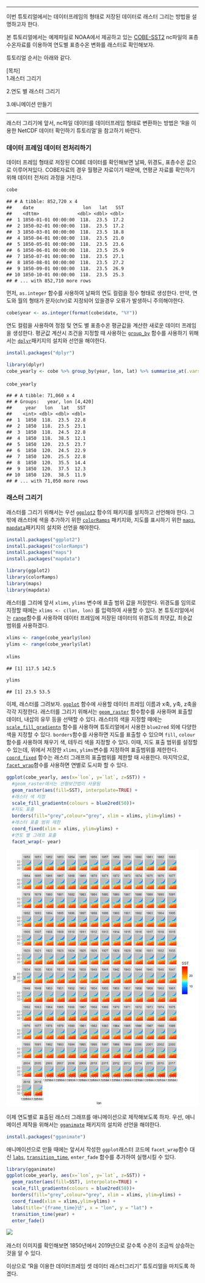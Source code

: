 ------------------------------------------------------------------------

이번 튜토리얼에서는 데이터프레임의 형태로 저장된 데이터로 래스터 그리는
방법을 설명하고자 한다.

본 튜토리얼에서는 예제파일로 NOAA에서 제공하고 있는
[COBE-SST2](https://psl.noaa.gov/data/gridded/data.cobe2.html) nc파일의
표층수온자료를 이용하여 연도별 표층수온 변화를 래스터로 확인해보자.

튜토리얼 순서는 아래와 같다.

\[목차\]  
1.래스터 그리기

2.연도 별 래스터 그리기

3.애니메이션 만들기

------------------------------------------------------------------------

래스터 그리기에 앞서, nc파일 데이터를 데이터프레임 형태로 변환하는
방법은 ’R을 이용한 NetCDF 데이터 확인하기 튜토리얼’을 참고하기 바란다.

### 데이터 프레임 데이터 전처리하기

데이터 프레임 형태로 저장된 COBE 데이터를 확인해보면 날짜, 위경도,
표층수온 값으로 이루어져있다. COBE자료의 경우 월평균 자료이기 때문에,
연평균 자료를 확인하기 위해 데이터 전처리 과정을 거친다.

``` r
cobe
```

    ## # A tibble: 852,720 x 4
    ##    date                  lon   lat   SST
    ##    <dttm>              <dbl> <dbl> <dbl>
    ##  1 1850-01-01 00:00:00  118.  23.5  17.2
    ##  2 1850-02-01 00:00:00  118.  23.5  17.2
    ##  3 1850-03-01 00:00:00  118.  23.5  18.8
    ##  4 1850-04-01 00:00:00  118.  23.5  21.0
    ##  5 1850-05-01 00:00:00  118.  23.5  23.6
    ##  6 1850-06-01 00:00:00  118.  23.5  25.9
    ##  7 1850-07-01 00:00:00  118.  23.5  27.1
    ##  8 1850-08-01 00:00:00  118.  23.5  27.2
    ##  9 1850-09-01 00:00:00  118.  23.5  26.9
    ## 10 1850-10-01 00:00:00  118.  23.5  25.3
    ## # ... with 852,710 more rows

먼저, `as.integer` 함수를 사용하여 날짜의 연도 컬럼을 정수 형태로
생성한다. 만약, 연도와 월의 형태가 문자(chr)로 지정되어 있을경우 오류가
발생하니 주의해야한다.

``` r
cobe$year <- as.integer(format(cobe$date, "%Y")) 
```

연도 컬럼을 사용하여 정점 및 연도 별 표층수온 평균값을 계산한 새로운
데이터 프레임을 생성한다. 평균값 계산시 조건을 지정할 때 사용하는
[`group_by`](https://www.rdocumentation.org/packages/dplyr/versions/0.7.8/topics/group_by)
함수를 사용하기 위해서는
[`dplyr`](https://www.rdocumentation.org/packages/dbplyr/versions/1.4.2)패키지의
설치와 선언을 해야한다.

``` r
install.packages("dplyr")
```

``` r
library(dplyr)
cobe_yearly <- cobe %>% group_by(year, lon, lat) %>% summarise_at(.vars = "SST", .funs=mean)

cobe_yearly
```

    ## # A tibble: 71,060 x 4
    ## # Groups:   year, lon [4,420]
    ##     year   lon   lat   SST
    ##    <int> <dbl> <dbl> <dbl>
    ##  1  1850  118.  23.5  22.8
    ##  2  1850  118.  23.5  23.1
    ##  3  1850  118.  24.5  22.8
    ##  4  1850  118.  38.5  12.1
    ##  5  1850  120.  23.5  23.7
    ##  6  1850  120.  24.5  22.9
    ##  7  1850  120.  25.5  22.8
    ##  8  1850  120.  35.5  14.4
    ##  9  1850  120.  37.5  12.3
    ## 10  1850  120.  38.5  11.9
    ## # ... with 71,050 more rows

### 래스터 그리기

래스터를 그리기 위해서는 우선
[`ggplot2`](https://www.rdocumentation.org/packages/ggplot2/versions/3.3.0)
함수의 패키지를 설치하고 선언해야 한다. 그 밖에 래스터에 색을 추가하기
위한
[`colorRamps`](https://www.rdocumentation.org/packages/colorRamps/versions/2.3)
패키지와, 지도를 표시하기 위한
[`maps`](https://www.rdocumentation.org/packages/maps/versions/3.3.0),
[`mapdata`](https://www.rdocumentation.org/packages/mapdata/versions/2.3.0)패키지의
설치와 선언을 해야한다.

``` r
install.packages("ggplot2")
install.packages("colorRamps")
install.packages("maps")
install.packages("mapdata")
```

``` r
library(ggplot2)
library(colorRamps)
library(maps)
library(mapdata)
```

래스터를 그리에 앞서 `xlims`, `ylims` 변수에 표출 범위 값을 저장한다.
위경도를 임의로 지정할 때에는 `xlims <- c(lon, lon)` 를 입력하여 사용할
수 있다. 본 튜토리얼에서는
[`range`](https://www.rdocumentation.org/packages/base/versions/3.6.2/topics/range)함수를
사용하여 데이터 프레임에 저장된 데이터의 위경도의 최댓값, 최솟값 범위를
사용하겠다.

``` r
xlims <- range(cobe_yearly$lon)
ylims <- range(cobe_yearly$lat)

xlims
```

    ## [1] 117.5 142.5

``` r
ylims
```

    ## [1] 23.5 53.5

이제, 래스터를 그려보자.
[`ggplot`](https://www.rdocumentation.org/packages/ggplot2/versions/3.3.0/topics/ggplot)
함수에 사용할 데이터 프레임 이름과 x축, y축, z축을 각각 지정한다.
래스터를 그리기 위해서는
[`geom_raster`](https://www.rdocumentation.org/packages/ggplot2/versions/3.3.0/topics/geom_raster)
함수함수를 사용하며 표출할 데이터, 내삽의 유무 등을 선택할 수 있다.
래스터의 색을 지정할 때에는
[`scale_fill_gradientn`](https://www.rdocumentation.org/packages/ggplot2/versions/3.3.0/topics/scale_colour_gradient)
함수를 사용하며 튜토리얼에서 사용한 `blue2red` 외에 다양한 색을 지정할
수 있다. `borders`함수를 사용하면 지도를 표출할 수 있으며 `fill`,
`colour` 함수를 사용하여 채우기 색, 테두리 색을 지정할 수 있다. 이때,
지도 표출 범위를 설정할 수 있는데, 위에서 저장한 `xlims`, `ylims`변수를
지정하여 표출범위를 제한한다.
[`coord_fixed`](https://www.rdocumentation.org/packages/ggplot2/versions/3.3.0/topics/coord_fixed)
함수는 래스터 그래프의 표출범위를 제한할 때 사용한다. 마지막으로,
[`facet_wrap`](https://www.rdocumentation.org/packages/ggplot2/versions/3.3.0/topics/facet_wrap)함수를
사용하면 연별로 도시화 할 수 있다.

``` r
ggplot(cobe_yearly, aes(x=`lon`, y=`lat`, z=SST)) +
  #geom_raster에서는 선형보간법이 사용됨
  geom_raster(aes(fill=SST), interpolate=TRUE) +
  #래스터 색 지정
  scale_fill_gradientn(colours = blue2red(50))+
  #지도 표출
  borders(fill="grey",colour="grey", xlim = xlims, ylim=ylims) +
  #래스터 표출 범위 제한
  coord_fixed(xlim = xlims, ylim=ylims) +
  #연도 별 그래프 표출
  facet_wrap(~ year)
```

![](images/sst_raster.jpg)

이제 연도별로 표출된 래스터 그래프를 애니메이션으로 제작해보도록 하자.
우선, 애니메이션 제작을 위해서는
[`gganimate`](https://www.rdocumentation.org/packages/gganimate/versions/1.0.5)
패키지의 설치와 선언을 해야한다.

``` r
install.packages("gganimate")
```

애니메이션으로 만들 때에는 앞서서 작성한 `ggplot`래스터 코드에
`facet_wrap`함수 대신
[`labs`](https://www.rdocumentation.org/packages/ggplot2/versions/3.3.0/topics/labs),
[`transition_time`](https://www.rdocumentation.org/packages/gganimate/versions/1.0.5/topics/transition_time),
`enter_fade` 함수를 추가하여 실행시킬 수 있다.

``` r
library(gganimate)
ggplot(cobe_yearly, aes(x=`lon`, y=`lat`, z=SST)) +
  geom_raster(aes(fill=SST), interpolate=TRUE) +
  scale_fill_gradientn(colours = blue2red(50))+
  borders(fill="grey",colour="grey", xlim = xlims, ylim=ylims) +
  coord_fixed(xlim = xlims,ylim=ylims) +
  labs(title='{frame_time}년', x = "lon", y = "lat") +
  transition_time(year) +
  enter_fade()
```

![](images/sst_raster_animation.gif)

래스터 이미지를 확인해보면 1850년에서 2019년으로 갈수록 수온이 조금씩
상승하는것을 알 수 있다.

이상으로 “R을 이용한 데이터프레임 셋 데이터 래스터그리기” 튜토리얼을
마치도록 하겠다.
